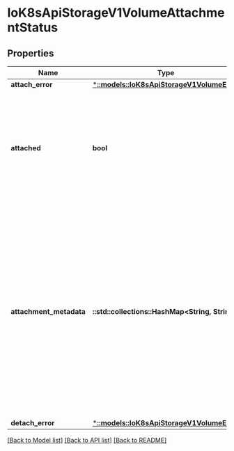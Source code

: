 # IoK8sApiStorageV1VolumeAttachmentStatus

## Properties
Name | Type | Description | Notes
------------ | ------------- | ------------- | -------------
**attach_error** | [***::models::IoK8sApiStorageV1VolumeError**](io.k8s.api.storage.v1.VolumeError.md) |  | [optional] 
**attached** | **bool** | Indicates the volume is successfully attached. This field must only be set by the entity completing the attach operation, i.e. the external-attacher. | 
**attachment_metadata** | **::std::collections::HashMap<String, String>** | Upon successful attach, this field is populated with any information returned by the attach operation that must be passed into subsequent WaitForAttach or Mount calls. This field must only be set by the entity completing the attach operation, i.e. the external-attacher. | [optional] 
**detach_error** | [***::models::IoK8sApiStorageV1VolumeError**](io.k8s.api.storage.v1.VolumeError.md) |  | [optional] 

[[Back to Model list]](../README.md#documentation-for-models) [[Back to API list]](../README.md#documentation-for-api-endpoints) [[Back to README]](../README.md)


